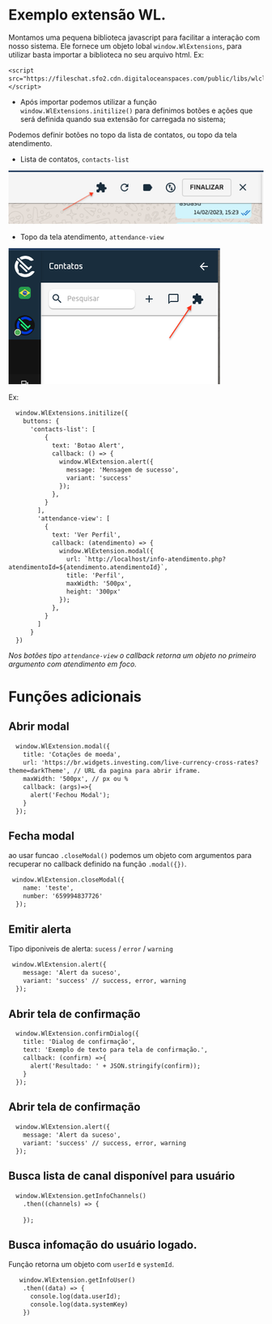 # Exemplo extensão WL.

Montamos uma pequena biblioteca javascript para facilitar a interação com nosso sistema. Ele fornece um objeto lobal `window.WlExtensions`, para utilizar basta importar a biblioteca no seu arquivo html.
Ex:

~~~
<script src="https://fileschat.sfo2.cdn.digitaloceanspaces.com/public/libs/wlclient.js"></script>
~~~

- Após importar podemos utilizar a função `window.WlExtensions.initilize()` para definimos botões e ações que será definida quando sua extensão for carregada no sistema;


Podemos definir botões no topo da lista de contatos, ou topo da tela atendimento.

- Lista de contatos, `contacts-list`

![Lista de contatos](./docs/prints/list-contacts.png)

- Topo da tela atendimento, `attendance-view`

![Topo da tela atendimento](./docs/prints/attendance-view.png)

Ex:

~~~
  window.WlExtensions.initilize({
    buttons: {
      'contacts-list': [
          {
            text: 'Botao Alert',
            callback: () => {
              window.WlExtension.alert({
                message: 'Mensagem de sucesso',
                variant: 'success'
              });
            },
          }
        ],
        'attendance-view': [
          {
            text: 'Ver Perfil',
            callback: (atendimento) => {
              window.WlExtension.modal({
                url: `http://localhost/info-atendimento.php?atendimentoId=${atendimento.atendimentoId}`,
                title: 'Perfil',
                maxWidth: '500px',
                height: '300px'
              });
            },
          }
        ]
      }
  })
~~~

*Nos botões tipo `attendance-view` o callback retorna um objeto no primeiro argumento com atendimento em foco.*




# Funções adicionais


## Abrir modal

~~~
  window.WlExtension.modal({
    title: 'Cotações de moeda',
    url: 'https://br.widgets.investing.com/live-currency-cross-rates?theme=darkTheme', // URL da pagina para abrir iframe.
    maxWidth: '500px', // px ou %
    callback: (args)=>{
      alert('Fechou Modal');
    }
  });
~~~

## Fecha modal
ao usar funcao `.closeModal()` podemos um objeto com argumentos para recuperar no callback definido na função `.modal({})`.

~~~
 window.WlExtension.closeModal({
    name: 'teste',
    number: '659994837726'
  });
~~~

## Emitir alerta
Tipo diponiveis de alerta: ``sucess`` / ``error`` / ``warning``

~~~
 window.WlExtension.alert({
    message: 'Alert da suceso',
    variant: 'success' // success, error, warning
  });
~~~


## Abrir tela de confirmação

~~~
  window.WlExtension.confirmDialog({
    title: 'Dialog de confirmação',
    text: 'Exemplo de texto para tela de confirmação.',
    callback: (confirm) =>{
      alert('Resultado: ' + JSON.stringify(confirm));
    }
  });
~~~

## Abrir tela de confirmação

~~~
  window.WlExtension.alert({
    message: 'Alert da suceso',
    variant: 'success' // success, error, warning
  });
~~~



## Busca lista de canal disponível para usuário

~~~
  window.WlExtension.getInfoChannels()
    .then((channels) => {
      
    });
~~~

## Busca infomação do usuário logado.

Função retorna um objeto com `userId` e `systemId`.

~~~
   window.WlExtension.getInfoUser()
    .then((data) => {
      console.log(data.userId);
      console.log(data.systemKey)
    })
~~~